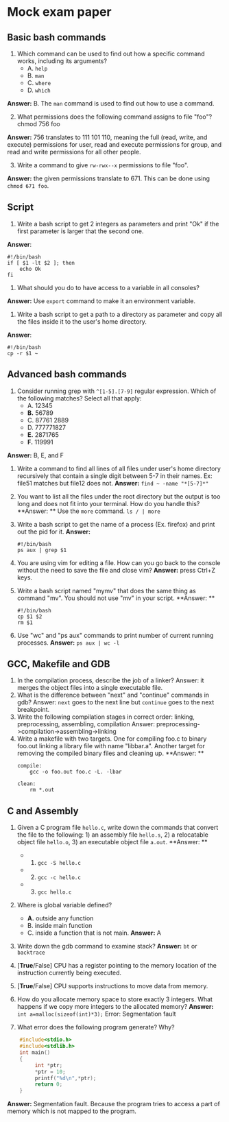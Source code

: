 Mock exam paper
===

Basic bash commands
---

1. Which command can be used to find out how a specific command works, including its arguments?
    - A. `help`
    - B. `man`
    - C. `where`
    - D. `which` 
 
**Answer:** B. The `man` command is used to find out how to use a command.

2. What permissions does the following command assigns to file "foo"? chmod 756 foo

**Answer:** 756 translates to 111 101 110, meaning the full (read, write, and execute) permissions for user, read and execute permissions for group, and read and write permissions for all other people.

3. Write a command to give `rw-rwx--x` permissions to file "foo".

**Answer:** the given permissions translate to 671. This can be done using `chmod 671 foo`. 

Script
---

1. Write a bash script to get 2 integers as parameters and print "Ok" if the first parameter is larger that the second one.

**Answer**:

```
#!/bin/bash
if [ $1 -lt $2 ]; then
	echo Ok
fi
```
1. What should you do to have access to a variable in all consoles?

**Answer:** Use `export` command to make it an environment variable.

1. Write a bash script to get a path to a directory as parameter and copy all the files inside it to the user's home directory.

**Answer**:

```
#!/bin/bash
cp -r $1 ~
```


Advanced bash commands
---

1. Consider running grep with `^[1-5].[7-9]` regular expression. Which of the following matches? Select all that apply:
    - A. 12345
    - **B.** 56789
    - C. 87761 2889
    - D. 777771827
    - **E.** 2871765
    - **F.** 119991

**Answer:** B, E, and F

1. Write a command to find all lines of all files under user's home directory recursively that contain a single digit between 5-7 in their names. Ex: file51 matches but file12 does not.
**Answer:** `find ~ -name "*[5-7]*"`
1. You want to list all the files under the root directory but the output is too long and does not fit into your terminal. How do you handle this?
**Answer: **
Use the `more` command. `ls / | more`

1. Write a bash script to get the name of a process (Ex. firefox) and print out the pid for it.
**Answer:**
	```
	#!/bin/bash
	ps aux | grep $1
	```
1. You are using vim for editing a file. How can you go back to the console without the need to save the file and close vim?
**Answer:** press Ctrl+Z keys.
1. Write a bash script named "mymv" that does the same thing as command "mv". You should not use "mv" in your script.
**Answer: **
	```
	#!/bin/bash
	cp $1 $2
	rm $1
	```

1. Use "wc" and "ps aux" commands to print number of current running processes.
**Answer:** ```ps aux | wc -l```

GCC, Makefile and GDB
---

1. In the compilation process, describe the job of a linker?
Answer: it merges the object files into a single executable file.
1. What is the difference between "next" and "continue" commands in gdb?
Answer: `next` goes to the next line but `continue` goes to the next breakpoint.
1. Write the following compilation stages in correct order: linking, preprocessing, assembling, compilation
Answer: preprocessing->compilation->assembling->linking
1. Write a makefile with two targets. One for compiling foo.c to binary foo.out linking a library file with name "libbar.a". Another target for removing the compiled binary files and cleaning up.
**Answer: **
	```
	compile:
		gcc -o foo.out foo.c -L. -lbar
	
	clean:
		rm *.out
	```

C and Assembly
---

1. Given a C program file `hello.c`, write down the commands that convert the file to the following: 1) an assembly file `hello.s`, 2) a relocatable object file  `hello.o`, 3) an executable object file `a.out`.
**Answer: **
	- 1) `gcc -S hello.c`
	- 2) `gcc -c hello.c`
	- 3) `gcc hello.c`

1. Where is global variable defined?
    - **A.** outside any function
    - B. inside main function
    - C. inside a function that is not main.
**Answer:** A
1. Write down the gdb command to examine stack?
**Answer:** `bt` or `backtrace`
1. [**True**/False] CPU has a register pointing to the memory location of the instruction currently being executed.
1. [**True**/False] CPU supports instructions to move data from memory.
1. How do you allocate memory space to store exactly 3 integers. What happens if we copy more integers to the allocated memory?
**Answer:**
`int a=malloc(sizeof(int)*3);`
Error: Segmentation fault


1. What error does the following program generate? Why?
```c    
    #include<stdio.h>
    #include<stdlib.h> 
    int main()
    {
         int *ptr;
         *ptr = 10;
         printf("%d\n",*ptr);
         return 0;
    }
```
**Answer:** Segmentation fault. Because the program tries to access a part of memory which is not mapped to the program.

